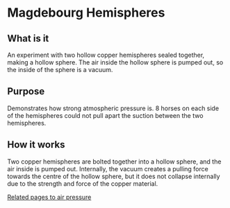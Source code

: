 # Magdebourg Hemispheres

## What is it
An experiment with two hollow copper hemispheres sealed together, making a hollow sphere. The air inside the hollow sphere is pumped out, so the inside of the sphere is a vacuum.

## Purpose
Demonstrates how strong atmospheric pressure is. 8 horses on each side of the hemispheres could not pull apart the suction between the two hemispheres.

## How it works
Two copper hemispheres are bolted together into a hollow sphere, and the air inside is pumped out. Internally, the vacuum creates a pulling force towards the centre of the hollow sphere, but it does not collapse internally due to the strength and force of the copper material.

[Related pages to air pressure](https://github.com/ClosedCaptions/studious-celery/tree/main/air%20pressure)
